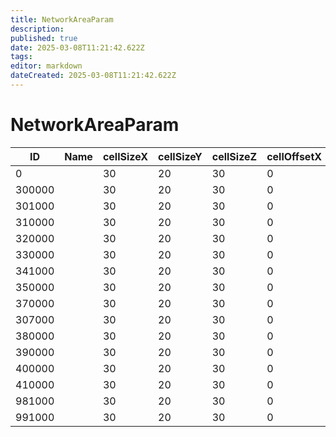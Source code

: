 ```yaml
---
title: NetworkAreaParam
description: 
published: true
date: 2025-03-08T11:21:42.622Z
tags: 
editor: markdown
dateCreated: 2025-03-08T11:21:42.622Z
---
```


# NetworkAreaParam
|ID    |Name|cellSizeX|cellSizeY|cellSizeZ|cellOffsetX|cellOffsetY|cellOffsetZ|enableBloodstain|enableBloodMessage|enableGhost|enableMultiPlay|enableRingSearch|enableBreakInSearch|dummy            |
|------|-|--|--|--|-|-|-|-|-|-|-|-|-|-----------------|
|0     | |30|20|30|0|0|0|0|0|0|0|0|0|[0&#124;0&#124;0]|
300000| |30|20|30|0|0|0|1|1|1|1|1|1|[0&#124;0&#124;0]|
301000| |30|20|30|0|0|0|1|1|1|1|1|1|[0&#124;0&#124;0]|
310000| |30|20|30|0|0|0|1|1|1|1|1|1|[0&#124;0&#124;0]|
320000| |30|20|30|0|0|0|1|1|1|1|1|1|[0&#124;0&#124;0]|
330000| |30|20|30|0|0|0|1|1|1|1|1|1|[0&#124;0&#124;0]|
341000| |30|20|30|0|0|0|1|1|1|1|1|1|[0&#124;0&#124;0]|
350000| |30|20|30|0|0|0|1|1|1|1|1|1|[0&#124;0&#124;0]|
370000| |30|20|30|0|0|0|1|1|1|1|1|1|[0&#124;0&#124;0]|
307000| |30|20|30|0|0|0|1|1|1|1|1|1|[0&#124;0&#124;0]|
380000| |30|20|30|0|0|0|1|1|1|1|1|1|[0&#124;0&#124;0]|
390000| |30|20|30|0|0|0|1|1|1|1|1|1|[0&#124;0&#124;0]|
400000| |30|20|30|0|0|0|1|1|1|1|1|1|[0&#124;0&#124;0]|
410000| |30|20|30|0|0|0|1|1|1|1|1|1|[0&#124;0&#124;0]|
981000| |30|20|30|0|0|0|1|1|1|1|1|1|[0&#124;0&#124;0]|
991000| |30|20|30|0|0|0|1|1|1|1|1|1|[0&#124;0&#124;0]|
